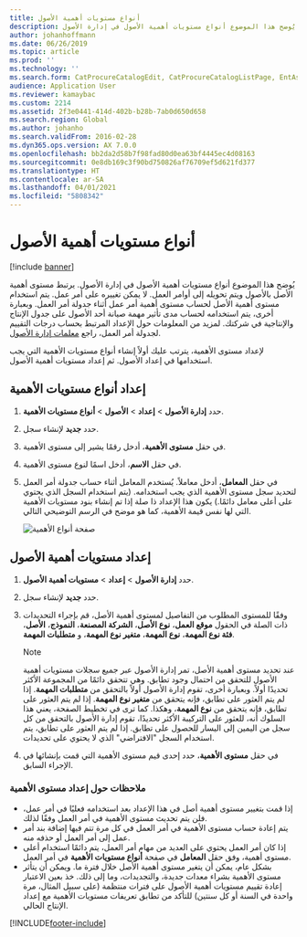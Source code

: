 ```yaml
---
title: أنواع مستويات أهمية الأصول
description: يُوضح هذا الموضوع أنواع مستويات أهمية الأصول في إدارة الأصول.
author: johanhoffmann
ms.date: 06/26/2019
ms.topic: article
ms.prod: ''
ms.technology: ''
ms.search.form: CatProcureCatalogEdit, CatProcureCatalogListPage, EntAssetCriticality, EntAssetObjectCriticality
audience: Application User
ms.reviewer: kamaybac
ms.custom: 2214
ms.assetid: 2f3e0441-414d-402b-b28b-7ab0d650d658
ms.search.region: Global
ms.author: johanho
ms.search.validFrom: 2016-02-28
ms.dyn365.ops.version: AX 7.0.0
ms.openlocfilehash: bb2da2d58b7f98fad80d0ea63bf4445ec4d08163
ms.sourcegitcommit: 0e8db169c3f90bd750826af76709ef5d621fd377
ms.translationtype: HT
ms.contentlocale: ar-SA
ms.lasthandoff: 04/01/2021
ms.locfileid: "5808342"
---
```

# <a name="asset-criticality-types"></a>أنواع مستويات أهمية الأصول

[!include [banner](../../includes/banner.md)]

 

يُوضح هذا الموضوع أنواع مستويات أهمية الأصول في إدارة الأصول. يرتبط مستوى أهمية الأصل بالأصول ويتم تحويله إلى أوامر العمل. لا يمكن تغييره على أمر عمل. يتم استخدام مستوى أهمية الأصل لحساب مستوى أهمية أمر عمل أثناء جدولة أمر العمل. وبعبارة أخرى، يتم استخدامه لحساب مدى تأثير مهمة صيانة أحد الأصول على جدول الإنتاج والإنتاجية في شركتك. لمزيد من المعلومات حول الإعداد المرتبط بحساب درجات التقييم لجدولة أمر العمل، راجع [معلمات إدارة الأصول](../setup-for-objects/enterprise-asset-management-parameters.md).

لإعداد مستوى الأهمية، يترتب عليك أولاً إنشاء أنواع مستويات الأهمية التي يجب استخدامها في إعداد الأصول. ثم إعداد مستويات أهمية الأصول.

## <a name="set-up-criticality-types"></a>إعداد أنواع مستويات الأهمية

1. حدد **إدارة الأصول** \> **إعداد** \> **الأصول** \> **أنواع مستويات الأهمية**.
2. حدد **جديد** لإنشاء سجل.
3. في حقل **مستوى الأهمية**، أدخل رقمًا يشير إلى مستوى الأهمية.
4. في حقل **الاسم**، أدخل اسمًا لنوع مستوى الأهمية.
5. في حقل **المعامل**، أدخل معاملاً. يُستخدم المعامل أثناء حساب جدولة أمر العمل لتحديد سجل مستوى الأهمية الذي يجب استخدامه. (يتم استخدام السجل الذي يحتوي على أعلى معامل دائمًا.) يكون هذا الإعداد ذا صلة إذا تم إنشاء بنود مستويات الأهمية التي لها نفس قيمة الأهمية، كما هو موضح في الرسم التوضيحي التالي.

    ![صفحة أنواع الأهمية](media/23-setup-for-objects.png)

## <a name="set-up-asset-criticalities"></a>إعداد مستويات أهمية الأصول

1. حدد **إدارة الأصول** \> **إعداد** \> **مستويات أهمية الأصول**.
2. حدد **جديد** لإنشاء سجل.
3. وفقًا للمستوى المطلوب من التفاصيل لمستوى أهمية الأصل، قم بإجراء التحديدات ذات الصلة في الحقول **موقع العمل**، **نوع الأصل**، **الشركة المصنعة**، **النموذج**، **الأصل**، **فئة نوع المهمة**، **نوع المهمة**، **متغير نوع المهمة**، و **متطلبات المهمة**.

    > [!NOTE]
    > عند تحديد مستوى أهمية الأصل، تمر إدارة الأصول عبر جميع سجلات مستويات أهمية الأصول للتحقق من احتمال وجود تطابق. وهي تتحقق دائمًا من المجموعة الأكثر تحديدًا أولاً. وبعبارة أخرى، تقوم إدارة الأصول أولاً بالتحقق من **متطلبات المهمة**. إذا لم يتم العثور على تطابق، فإنه يتحقق من **متغير نوع المهمة**. إذا لم يتم العثور على تطابق، فإنه يتحقق من **نوع المهمة**، وهكذا. كما ترى في تخطيط الصفحة، يعني هذا السلوك أنه، للعثور على التركيبة الأكثر تحديدًا، تقوم إدارة الأصول بالتحقق من كل سجل من اليمين إلى اليسار للحصول على تطابق. إذا لم يتم العثور على تطابق، يتم استخدام السجل "الافتراضي" الذي لا يحتوي على تحديدات.

4. في حقل **مستوى الأهمية**، حدد إحدى قيم مستوى الأهمية التي قمت بإنشائها في الإجراء السابق.

### <a name="notes-about-criticality-setup"></a>ملاحظات حول إعداد مستوى الأهمية

- إذا قمت بتغيير مستوى أهمية أصل في هذا الإعداد بعد استخدامه فعليًا في أمر عمل، فلن يتم تحديث مستوى الأهمية في أمر العمل وفقًا لذلك.
- يتم إعادة حساب مستوى الأهمية في أمر العمل في كل مرة تتم فيها إضافة بند أمر عمل إلى أمر العمل أو حذفه منه.
- إذا كان أمر العمل يحتوي على العديد من مهام أمر العمل، يتم دائمًا استخدام أعلى مستوى أهمية، وفق حقل **المعامل** في صفحة **أنواع مستويات الأهمية** في أمر العمل.
- بشكل عام، يمكن أن يتغير مستوى أهمية الأصل خلال فترة ما. ويمكن أن يتأثر مستوى الأهمية بشراء معدات جديدة، والتجديدات، وما إلى ذلك. خذ بعين الاعتبار إعادة تقييم مستويات أهمية الأصول على فترات منتظمة (على سبيل المثال، مرة واحدة في السنة أو كل سنتين) للتأكد من تطابق تعريفات مستويات الأهمية مع إعداد الإنتاج الحالي.


[!INCLUDE[footer-include](../../../includes/footer-banner.md)]